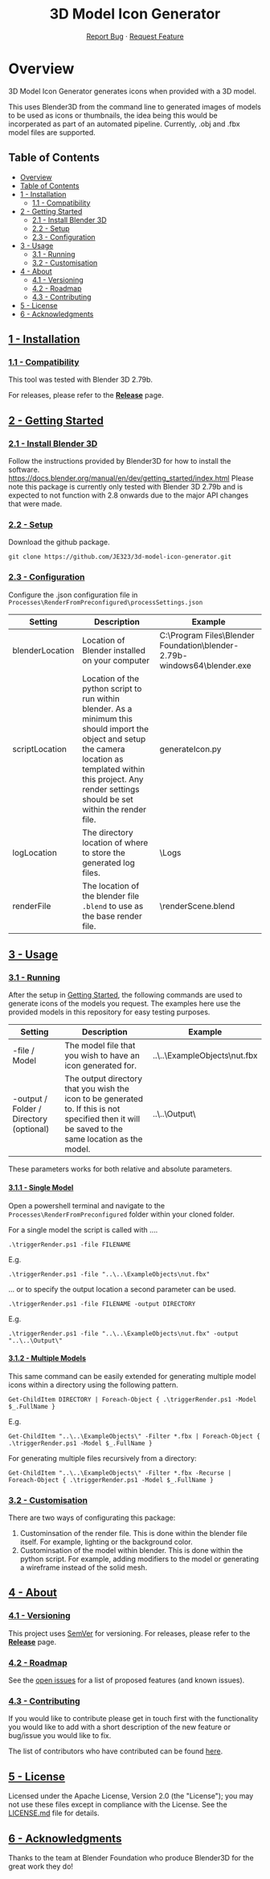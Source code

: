 <h1 align="center">3D Model Icon Generator</h1>
<p align="center">
  <a href="https://github.com/JE323/3d-model-icon-generator/issues">Report Bug</a>
  ·
  <a href="https://github.com/JE323/3d-model-icon-generator/issues">Request Feature</a>
</p>

# Overview

3D Model Icon Generator generates icons when provided with a 3D model.

This uses Blender3D from the command line to generated images of models to be used as icons or thumbnails, the idea being this would be incorperated as part of an automated pipeline. Currently, .obj and .fbx model files are supported.

## Table of Contents

- [Overview](#overview)
- [Table of Contents](#table-of-contents)
- [1 - Installation](#1---installation)
  - [1.1 - Compatibility](#11---compatibility)
- [2 - Getting Started](#2---getting-started)
  - [2.1 - Install Blender 3D](#21---install-blender-3d)
  - [2.2 - Setup](#22---setup)
  - [2.3 - Configuration](#23---configuration)
- [3 - Usage](#3---usage)
  - [3.1 - Running](#31---running)
  - [3.2 - Customisation](#32---customisation)
- [4 - About](#4---about)
  - [4.1 - Versioning](#41---versioning)
  - [4.2 - Roadmap](42---roadmap)
  - [4.3 - Contributing](#43---contributing)
- [5 - License](#5---license)
- [6 - Acknowledgments](#6---acknowledgments)

## [1 - Installation](#table-of-contents)

### [1.1 - Compatibility](#table-of-contents)

This tool was tested with Blender 3D 2.79b.

For releases, please refer to the [**Release**](https://github.com/JE323/3d-model-icon-generator/releases) page.

## [2 - Getting Started](#table-of-contents)

### [2.1 - Install Blender 3D](#table-of-contents)
 
Follow the instructions provided by Blender3D for how to install the software. https://docs.blender.org/manual/en/dev/getting_started/index.html
Please note this package is currently only tested with Blender 3D 2.79b and is expected to not function with 2.8 onwards due to the major API changes that were made.

### [2.2 - Setup](#table-of-contents)
Download the github package.

```
git clone https://github.com/JE323/3d-model-icon-generator.git
```

### [2.3 - Configuration](#table-of-contents)
Configure the .json configuration file in `Processes\RenderFromPreconfigured\processSettings.json`

| Setting | Description | Example |
| ------- | ----------- | ------- |
| blenderLocation | Location of Blender installed on your computer | C:\\Program Files\\Blender Foundation\\blender-2.79b-windows64\\blender.exe |
| scriptLocation | Location of the python script to run within blender. As a minimum this should import the object and setup the camera location as templated within this project. Any render settings should be set within the render file. | generateIcon.py |
| logLocation | The directory location of where to store the generated log files. | \\Logs |
| renderFile | The location of the blender file `.blend` to use as the base render file. | \\renderScene.blend  |

## [3 - Usage](#table-of-contents)

### [3.1 - Running](#table-of-contents)

After the setup in [Getting Started](#2---getting-started), the following commands are used to generate icons of the models you request. The examples here use the provided models in this repository for easy testing purposes.

| Setting | Description | Example |
| ------- | ----------- | ------- |
| -file / Model| The model file that you wish to have an icon generated for. | ..\\..\\ExampleObjects\\nut.fbx |
| -output / Folder / Directory (optional) | The output directory that you wish the icon to be generated to. If this is not specified then it will be saved to the same location as the model.  | ..\\..\\Output\\ |

These parameters works for both relative and absolute parameters.

#### [3.1.1 - Single Model](#table-of-contents)
Open a powershell terminal and navigate to the `Processes\RenderFromPreconfigured` folder within your cloned folder.

For a single model the script is called with ....

```
.\triggerRender.ps1 -file FILENAME
```
E.g.
```
.\triggerRender.ps1 -file "..\..\ExampleObjects\nut.fbx"
```

... or to specify the output location a second parameter can be used.

```
.\triggerRender.ps1 -file FILENAME -output DIRECTORY
```
E.g.
```
.\triggerRender.ps1 -file "..\..\ExampleObjects\nut.fbx" -output "..\..\Output\"
```

#### [3.1.2 - Multiple Models](#table-of-contents)
This same command can be easily extended for generating multiple model icons within a directory using the following pattern.
```
Get-ChildItem DIRECTORY | Foreach-Object { .\triggerRender.ps1 -Model $_.FullName }
```
E.g.
```
Get-ChildItem "..\..\ExampleObjects\" -Filter *.fbx | Foreach-Object { .\triggerRender.ps1 -Model $_.FullName }
```

For generating multiple files recursively from a directory:

```
Get-ChildItem "..\..\ExampleObjects\" -Filter *.fbx -Recurse | Foreach-Object { .\triggerRender.ps1 -Model $_.FullName }
```

### [3.2 - Customisation](#table-of-contents)

There are two ways of configurating this package:
1. Custominsation of the render file. This is done within the blender file itself. For example, lighting or the background color.
2. Custominsation of the model within blender. This is done within the python script. For example, adding modifiers to the model or generating a wireframe instead of the solid mesh.

## [4 - About](#table-of-contents)

### [4.1 - Versioning](#table-of-contents)

This project uses [SemVer](http://semver.org/) for versioning. For releases, please refer to the [**Release**](https://github.com/JE323/3d-model-icon-generator/releases) page.

### [4.2 - Roadmap](#table-of-contents)

See the [open issues](https://github.com/JE323/3d-model-icon-generator/issues) for a list of proposed features (and known issues).

### [4.3 - Contributing](#table-of-contents)

If you would like to contribute please get in touch first with the functionality you would like to add with a short description of the new feature or bug/issue you would like to fix.

The list of contributors who have contributed can be found [here](https://github.com/JE323/3d-model-icon-generator/contributors).

## [5 - License](#table-of-contents)

Licensed under the Apache License, Version 2.0 (the "License"); you may not use these files except in compliance with the License. See the [LICENSE.md](LICENSE.md) file for details.

## [6 - Acknowledgments](#table-of-contents)

Thanks to the team at Blender Foundation who produce Blender3D for the great work they do!
